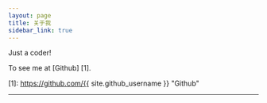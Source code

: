 ```yaml
---
layout: page
title: 关于我
sidebar_link: true
---
```


Just a coder!

To see me at [Github] [1].

  [1]: https://github.com/{{ site.github_username }}        "Github"

---

